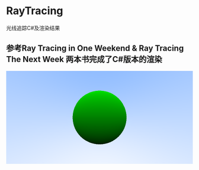 # RayTracing
光线追踪C#及渲染结果
## 参考Ray Tracing in One Weekend & Ray Tracing The Next Week 两本书完成了C#版本的渲染
![01.jpg](https://github.com/luomei1547/RayTracing/blob/master/Image/01.png?raw=true"01.jpg")

